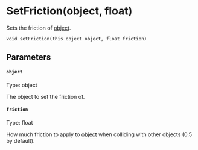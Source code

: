 # SetFriction(object, float)

Sets the friction of [object](#object).

```
void setFriction(this object object, float friction)
```

## Parameters

#### `object`
Type: object

The object to set the friction of.

#### `friction`
Type: float

How much friction to apply to [object](#object) when colliding with other objects (0.5 by default).

